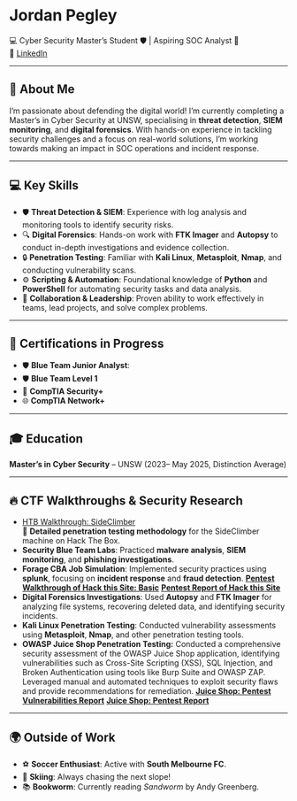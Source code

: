 # Jordan Pegley  
💻 Cyber Security Master’s Student 🛡️ | Aspiring SOC Analyst 🚀  
🔗 [LinkedIn](https://www.linkedin.com/in/jordan-pegley)  

---

## 🤖 About Me  
I’m passionate about defending the digital world! I’m currently completing a Master’s in Cyber Security at UNSW, specialising in **threat detection**, **SIEM monitoring**, and **digital forensics**. With hands-on experience in tackling security challenges and a focus on real-world solutions, I’m working towards making an impact in SOC operations and incident response.  

---

## 💻 Key Skills  
- 🛡️ **Threat Detection & SIEM**: Experience with log analysis and monitoring tools to identify security risks.  
- 🔍 **Digital Forensics**: Hands-on work with **FTK Imager** and **Autopsy** to conduct in-depth investigations and evidence collection.  
- 🔒 **Penetration Testing**: Familiar with **Kali Linux**, **Metasploit**, **Nmap**, and conducting vulnerability scans.  
- ⚙️ **Scripting & Automation**: Foundational knowledge of **Python** and **PowerShell** for automating security tasks and data analysis.  
- 🤝 **Collaboration & Leadership**: Proven ability to work effectively in teams, lead projects, and solve complex problems.  

---

## 📜 Certifications in Progress  
- 🛡️ **Blue Team Junior Analyst**:   
- 🛡️ **Blue Team Level 1**  
- 🔐 **CompTIA Security+**  
- 🌐 **CompTIA Network+**  

---

## 🎓 Education  
**Master’s in Cyber Security** – UNSW (2023– May 2025, Distinction Average)  

---

## 🔥 CTF Walkthroughs & Security Research  

- [HTB Walkthrough: SideClimber](https://github.com/JordanPegleyCyber/HTB_Walkthrough_SideClimber/blob/main/Machine%20Side%20Climber.md)  
📌 **Detailed penetration testing methodology** for the SideClimber machine on Hack The Box.
- **Security Blue Team Labs**: Practiced **malware analysis**, **SIEM monitoring**, and **phishing investigations**.
- **Forage CBA Job Simulation**: Implemented security practices using **splunk**, focusing on **incident response** and **fraud detection**.
  [**Pentest Walkthrough of Hack this Site: Basic**](https://github.com/JordanPegleyCyber/Pentest_HackThisSite_Basic/blob/main/Pentest_Walkthrough_HTS.md)
  [**Pentest Report of Hack this Site**](https://github.com/JordanPegleyCyber/Pentest_Report_HTS)
- **Digital Forensics Investigations**: Used **Autopsy** and **FTK Imager** for analyzing file systems, recovering deleted data, and identifying security incidents.  
- **Kali Linux Penetration Testing**: Conducted vulnerability assessments using **Metasploit**, **Nmap**, and other penetration testing tools.
- **OWASP Juice Shop Penetration Testing:** Conducted a comprehensive security assessment of the OWASP Juice Shop application, identifying vulnerabilities such as Cross-Site Scripting (XSS), SQL Injection, and Broken Authentication using tools like Burp Suite and OWASP ZAP. Leveraged manual and automated techniques to exploit security flaws and provide recommendations for remediation.
  [**Juice Shop: Pentest Vulnerabilities Report**](https://github.com/JordanPegleyCyber/Juice-Shop-Pentest-Vulnerabilities-Report/blob/main/Juice%20Shop%20Vulnerabilities.md)
  [**Juice Shop: Pentest Report**](https://github.com/JordanPegleyCyber/Juice-Shop-Pentest-Report/blob/main/README.md)

---

## 🌍 Outside of Work  
- ⚽ **Soccer Enthusiast**: Active with **South Melbourne FC**.  
- 🎿 **Skiing**: Always chasing the next slope!  
- 📚 **Bookworm**: Currently reading *Sandworm* by Andy Greenberg.  
